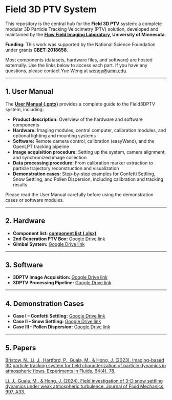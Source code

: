 # Field 3D PTV System

This repository is the central hub for the **Field 3D PTV** system: a complete modular 3D Particle Tracking Velocimetry (PTV) solution, developed and maintained by the **[Flow Field Imaging Laboratory](https://www.jiaronghonglab.com/team), University of Minnesota**.  

**Funding:** This work was supported by the National Science Foundation under grants **CBET-2018658**.  

Most components (datasets, hardware files, and software) are hosted externally. Use the links below to access each part. If you have any questions, please contact Yue Weng at [wengy@umn.edu](mailto:wengy@umn.edu).

---

## **1. User Manual**

The [**User Manual (.pptx)**](Field3DPTV_v1p0.pptx) provides a complete guide to the Field3DPTV system, including:  

- **Product description:** Overview of the hardware and software components  
- **Hardware:** Imaging modules, central computer, calibration modules, and optional lighting and mounting systems  
- **Software:** Remote camera control, calibration (easyWand), and the OpenLPT tracking pipeline  
- **Image acquisition procedure:** Setting up the system, camera alignment, and synchronized image collection  
- **Data processing procedure:** From calibration marker extraction to particle trajectory reconstruction and visualization  
- **Demonstration cases:** Step-by-step examples for Confetti Settling, Snow Settling, and Pollen Dispersion, including calibration and tracking results  

Please read the User Manual carefully before using the demonstration cases or software modules.  

---


## **2. Hardware** 

- **Component list:** [**component list (.xlsx)**](Open3DPTV_v1p0_component_list.xlsx)  
- **2nd Generation PTV Box:** [Google Drive link](https://drive.google.com/drive/folders/15a9b34JrsrrxFkMitJ5U5t6kt57XvQb6?usp=sharing)  
- **Gimbal System:** [Google Drive link](https://drive.google.com/drive/folders/15a9b34JrsrrxFkMitJ5U5t6kt57XvQb6?usp=sharing)  

---

## **3. Software**

- **3DPTV Image Acquisition:** [Google Drive link](https://drive.google.com/drive/folders/15ao5bdWWH_cBTn2dvygWqeJexv5YywRz?usp=sharing)  
- **3DPTV Processing Pipeline:** [Google Drive link](https://drive.google.com/drive/folders/15ao5bdWWH_cBTn2dvygWqeJexv5YywRz?usp=sharing)  

---

## **4. Demonstration Cases**

- **Case I – Confetti Settling:** [Google Drive link](https://drive.google.com/drive/folders/15a2_MIlQifZ0AHN62mwUfisRs9se8s50?usp=sharing)  
- **Case II – Snow Settling:** [Google Drive link](https://drive.google.com/drive/folders/15a2_MIlQifZ0AHN62mwUfisRs9se8s50?usp=sharing)   
- **Case III – Pollen Dispersion:** [Google Drive link](https://drive.google.com/drive/folders/15a2_MIlQifZ0AHN62mwUfisRs9se8s50?usp=sharing)   



---

## **5. Papers**

[Bristow, N., Li, J., Hartford, P., Guala, M., & Hong, J. (2023). Imaging-based 3D particle tracking system for field characterization of particle dynamics in atmospheric flows. Experiments in Fluids, 64(4), 78.](papers/bristow2023ef.pdf)

[Li, J., Guala, M., & Hong, J. (2024). Field investigation of 3-D snow settling dynamics under weak atmospheric turbulence. Journal of Fluid Mechanics, 997, A33.](papers/li2024jfm.pdf)
